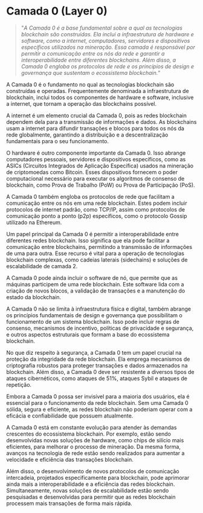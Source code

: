 # Camada 0 (Layer 0)

>"*A Camada 0 é a base fundamental sobre a qual as tecnologias blockchain são construídas. Ela inclui a infraestrutura de hardware e software, como a internet, computadores, servidores e dispositivos específicos utilizados na mineração. Essa camada é responsável por permitir a comunicação entre os nós da rede e garantir a interoperabilidade entre diferentes blockchains. Além disso, a Camada 0 engloba os protocolos de rede e os princípios de design e governança que sustentam o ecossistema blockchain.*"

A Camada 0 é o fundamento no qual as tecnologias blockchain são construídas e operadas. Frequentemente denominada a infraestrutura de blockchain, inclui todos os componentes de hardware e software, inclusive a internet, que tornam a operação das blockchains possível.

A internet é um elemento crucial da Camada 0, pois as redes blockchain dependem dela para a transmissão de informações e dados. As blockchains usam a internet para difundir transações e blocos para todos os nós da rede globalmente, garantindo a distribuição e a descentralização fundamentais para o seu funcionamento.

O hardware é outro componente importante da Camada 0. Isso abrange computadores pessoais, servidores e dispositivos específicos, como as ASICs (Circuitos Integrados de Aplicação Específica) usados na mineração de criptomoedas como Bitcoin. Esses dispositivos fornecem o poder computacional necessário para executar os algoritmos de consenso de blockchain, como Prova de Trabalho (PoW) ou Prova de Participação (PoS).

A Camada 0 também engloba os protocolos de rede que facilitam a comunicação entre os nós em uma rede blockchain. Estes podem incluir protocolos de internet padrão, como TCP/IP, assim como protocolos de comunicação ponto a ponto (p2p) específicos, como o protocolo Gossip utilizado na Ethereum.

Um papel principal da Camada 0 é permitir a interoperabilidade entre diferentes redes blockchain. Isso significa que ela pode facilitar a comunicação entre blockchains, permitindo a transmissão de informações de uma para outra. Esse recurso é vital para a operação de tecnologias blockchain complexas, como cadeias laterais (sidechains) e soluções de escalabilidade de camada 2.

A Camada 0 pode ainda incluir o software de nó, que permite que as máquinas participem de uma rede blockchain. Este software lida com a criação de novos blocos, a validação de transações e a manutenção do estado da blockchain.

A Camada 0 não se limita à infraestrutura física e digital, também abrange os princípios fundamentais de design e governança que possibilitam o funcionamento de um sistema blockchain. Isso pode incluir regras de consenso, mecanismos de incentivo, políticas de privacidade e segurança, e outros aspectos estruturais que formam a base do ecossistema blockchain.

No que diz respeito à segurança, a Camada 0 tem um papel crucial na proteção da integridade da rede blockchain. Ela emprega mecanismos de criptografia robustos para proteger transações e dados armazenados na blockchain. Além disso, a Camada 0 deve ser resistente a diversos tipos de ataques cibernéticos, como ataques de 51%, ataques Sybil e ataques de repetição.

Embora a Camada 0 possa ser invisível para a maioria dos usuários, ela é essencial para o funcionamento da rede blockchain. Sem uma Camada 0 sólida, segura e eficiente, as redes blockchain não poderiam operar com a eficácia e confiabilidade que possuem atualmente.

A Camada 0 está em constante evolução para atender às demandas crescentes do ecossistema blockchain. Por exemplo, estão sendo desenvolvidas novas soluções de hardware, como chips de silício mais eficientes, para melhorar o processo de mineração. Da mesma forma, avanços na tecnologia de rede estão sendo realizados para aumentar a velocidade e eficiência das transações blockchain.

Além disso, o desenvolvimento de novos protocolos de comunicação intercadeia, projetados especificamente para blockchain, pode aprimorar ainda mais a interoperabilidade e a eficiência das redes blockchain. Simultaneamente, novas soluções de escalabilidade estão sendo pesquisadas e desenvolvidas para permitir que as redes blockchain processem mais transações de forma mais rápida.